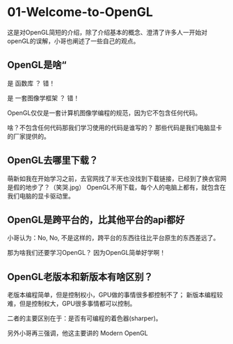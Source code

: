 # 01-Welcome-to-OpenGL

这是对OpenGL简短的介绍，除了介绍基本的概念、澄清了许多人一开始对openGL的误解，小哥也阐述了一些自己的观点。

## OpenGL是啥“

是 函数库 ？ 错！

是 一套图像学框架 ？ 错！

OpenGL仅仅是一套计算机图像学编程的规范，因为它不包含任何代码。

啥？不包含任何代码那我们学习使用的代码是谁写的？
那些代码是我们电脑显卡的厂家提供的。

## OpenGL去哪里下载？

萌新如我在开始学习之前，去官网找了半天也没找到下载链接，已经到了换衣官网是假的地步了？（笑哭.jpg）
OpenGL不用下载，每个人的电脑上都有，就包含在我们电脑的显卡驱动里。

## OpenGL是跨平台的，比其他平台的api都好

小哥认为：No, No, 不是这样的，跨平台的东西往往比平台原生的东西差远了。

那为啥我们还要学习OpenGL？
因为OpenGL简单好学啊！

## OpenGL老版本和新版本有啥区别？

老版本编程简单，但是控制权小，GPU做的事情很多都控制不了；
新版本编程较难，但是控制权大，GPU很多事情都可以控制。

二者的主要区别在于：是否有可编程的着色器(sharper)。

另外小哥再三强调，他这主要讲的 Modern OpenGL
